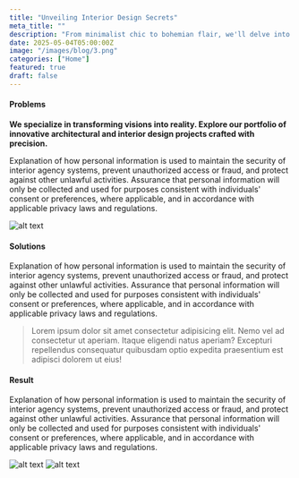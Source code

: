```yaml
---
title: "Unveiling Interior Design Secrets"
meta_title: ""
description: "From minimalist chic to bohemian flair, we'll delve into a myriad of design styles"
date: 2025-05-04T05:00:00Z
image: "/images/blog/3.png"
categories: ["Home"]
featured: true
draft: false
---
```


#### Problems

**We specialize in transforming visions into reality. Explore our portfolio of innovative architectural and interior design projects crafted with precision.**

Explanation of how personal information is used to maintain the security of interior agency systems, prevent unauthorized access or fraud, and protect against other unlawful activities. Assurance that personal information will only be collected and used for purposes consistent with individuals' consent or preferences, where applicable, and in accordance with applicable privacy laws and regulations.

![alt text](/images/projects/a.png)

#### Solutions

Explanation of how personal information is used to maintain the security of interior agency systems, prevent unauthorized access or fraud, and protect against other unlawful activities. Assurance that personal information will only be collected and used for purposes consistent with individuals' consent or preferences, where applicable, and in accordance with applicable privacy laws and regulations.

> Lorem ipsum dolor sit amet consectetur adipisicing elit. Nemo vel ad consectetur ut aperiam. Itaque eligendi natus aperiam? Excepturi repellendus consequatur quibusdam optio expedita praesentium est adipisci dolorem ut eius!

#### Result

Explanation of how personal information is used to maintain the security of interior agency systems, prevent unauthorized access or fraud, and protect against other unlawful activities. Assurance that personal information will only be collected and used for purposes consistent with individuals' consent or preferences, where applicable, and in accordance with applicable privacy laws and regulations.

![alt text](/images/projects/b.png)
![alt text](/images/projects/c.png)
